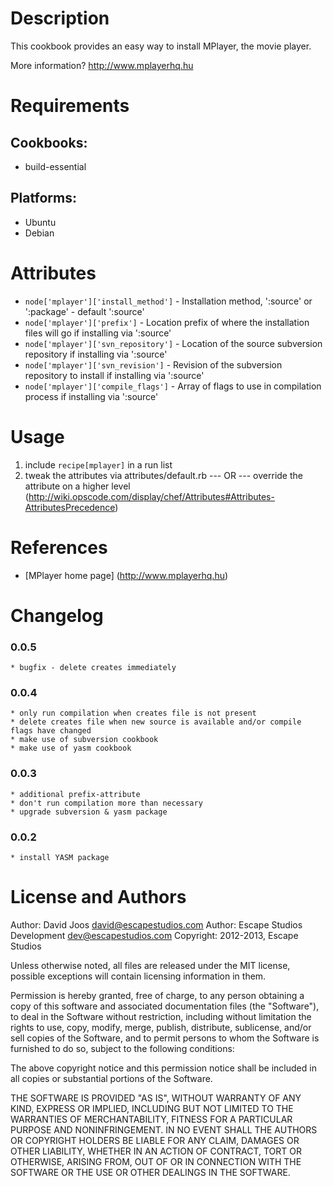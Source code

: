 Description
===========

This cookbook provides an easy way to install MPlayer, the movie player.

More information?
http://www.mplayerhq.hu

Requirements
============

## Cookbooks:

* build-essential

## Platforms:

* Ubuntu
* Debian

Attributes
==========

* `node['mplayer']['install_method']` - Installation method, ':source' or ':package' - default ':source'
* `node['mplayer']['prefix']` - Location prefix of where the installation files will go if installing via ':source'
* `node['mplayer']['svn_repository']` - Location of the source subversion repository if installing via ':source'
* `node['mplayer']['svn_revision']` - Revision of the subversion repository to install if installing via ':source'
* `node['mplayer']['compile_flags']` - Array of flags to use in compilation process if installing via ':source'

Usage
=====

1) include `recipe[mplayer]` in a run list
2) tweak the attributes via attributes/default.rb
	--- OR ---
	override the attribute on a higher level (http://wiki.opscode.com/display/chef/Attributes#Attributes-AttributesPrecedence)

References
==========

* [MPlayer home page] (http://www.mplayerhq.hu)

Changelog
=========

### 0.0.5
    * bugfix - delete creates immediately

### 0.0.4
    * only run compilation when creates file is not present
    * delete creates file when new source is available and/or compile flags have changed
    * make use of subversion cookbook
    * make use of yasm cookbook

### 0.0.3
	* additional prefix-attribute
    * don't run compilation more than necessary
    * upgrade subversion & yasm package

### 0.0.2
    * install YASM package

License and Authors
===================

Author: David Joos <david@escapestudios.com>
Author: Escape Studios Development <dev@escapestudios.com>
Copyright: 2012-2013, Escape Studios

Unless otherwise noted, all files are released under the MIT license,
possible exceptions will contain licensing information in them.

Permission is hereby granted, free of charge, to any person obtaining a copy
of this software and associated documentation files (the "Software"), to deal
in the Software without restriction, including without limitation the rights
to use, copy, modify, merge, publish, distribute, sublicense, and/or sell
copies of the Software, and to permit persons to whom the Software is
furnished to do so, subject to the following conditions:

The above copyright notice and this permission notice shall be included in
all copies or substantial portions of the Software.

THE SOFTWARE IS PROVIDED "AS IS", WITHOUT WARRANTY OF ANY KIND, EXPRESS OR
IMPLIED, INCLUDING BUT NOT LIMITED TO THE WARRANTIES OF MERCHANTABILITY,
FITNESS FOR A PARTICULAR PURPOSE AND NONINFRINGEMENT. IN NO EVENT SHALL THE
AUTHORS OR COPYRIGHT HOLDERS BE LIABLE FOR ANY CLAIM, DAMAGES OR OTHER
LIABILITY, WHETHER IN AN ACTION OF CONTRACT, TORT OR OTHERWISE, ARISING FROM,
OUT OF OR IN CONNECTION WITH THE SOFTWARE OR THE USE OR OTHER DEALINGS IN
THE SOFTWARE.